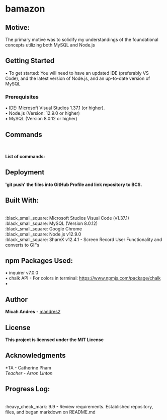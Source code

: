 # bamazon

## Motive:
The primary motive was to solidify my understandings of the foundational concepts utilizing both MySQL and Node.js

## Getting Started

:black_small_square: To get started: You will need to have an updated IDE (preferably VS Code), and the latest version of Node.js, and an up-to-date version of MySQL

### Prerequisites

:black_small_square: IDE: Microsoft Visual Studios 1.37.1 (or higher).
<br>
:black_small_square: Node.js (Version: 12.9.0 or higher)
<br>
:black_small_square: MySQL (Version 8.0.12 or higher)

## Commands
<br>


**List of commands:**


## Deployment

<b>'git push' the files into GitHub Profile and link repository to BCS.</b>

## Built With:

<br>
:black_small_square: Microsoft Studios Visual Code (v1.37.1)
<br>
:black_small_square: MySQL (Version 8.0.12)
<br>
:black_small_square: Google Chrome
<br>
:black_small_square: Node.js v12.9.0
<br>
:black_small_square: ShareX v12.4.1 - Screen Record User Functionality and converts to GIFs
<br>

## npm Packages Used:
:black_small_square: inquirer v7.0.0
<br>
:black_small_square: chalk API - For colors in terminal: https://www.npmjs.com/package/chalk
<br>
:black_small_square: 

## Author

**Micah Andres** - [mandres2](https://github.com/mandres2)

## License

<b>This project is licensed under the MIT License</b>

## Acknowledgments
*TA - Catherine Pham
<br>
*Teacher - Arron Linton*

## Progress Log:
<br>
:heavy_check_mark: 9.9 - Review requirements. Established repository, files, and began markdown on README.md

